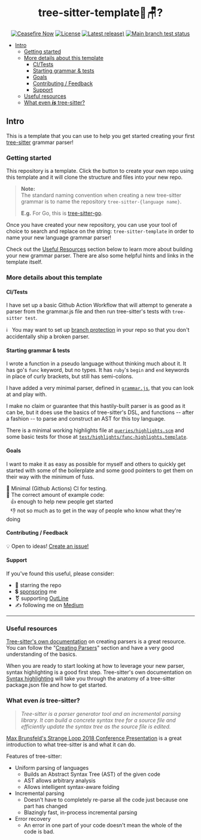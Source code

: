 <h1 align="center">tree-sitter-template🌴🪑?</h1>
<div align="center">
  
[![Ceasefire Now](https://badge.techforpalestine.org/default)](https://techforpalestine.org/learn-more)
[![License](https://img.shields.io/github/license/adamazing/tree-sitter-template?label=License)](LICENSE "MIT")
[![Latest release)](https://img.shields.io/github/v/tag/adamazing/tree-sitter-template?logo=SemVer&include_prereleases&label=Release)](releases)
[![Main branch test status](https://img.shields.io/github/actions/workflow/status/adamazing/tree-sitter-template/test.yml?event=push&logo=githubactions&logoColor=rgb(255%2C255%2C255)&label=Build)](https://github.com/adamazing/tree-sitter-template/actions/workflows/test.yml?query=event%3Apush)

</div>

<!--toc:start-->
- [Intro](#intro)
  - [Getting started](#getting-started)
  - [More details about this template](#more-details-about-this-template)
    - [CI/Tests](#citests)
    - [Starting grammar & tests](#starting-grammar-tests)
    - [Goals](#goals)
    - [Contributing / Feedback](#contributing-feedback)
    - [Support](#support)
  - [Useful resources](#useful-resources)
  - [What even ***is*** tree-sitter?](#what-even-is-tree-sitter)
<!--toc:end-->

## Intro
This is a template that you can use to help you get started creating your first [tree-sitter](https://github.com/tree-sitter/tree-sitter) grammar parser!

### Getting started 

This repository is a template. Click the button to create your own repo using this template and it will clone the structure and files into your new repo.

> **Note:**  
> The standard naming convention when creating a new tree-sitter grammar is to name the repository `tree-sitter-{language name}`.  
> 
> **E.g.** For Go, this is [tree-sitter-go](https://github.com/tree-sitter/tree-sitter-go).  

Once you have created your new repository, you can use your tool of choice to search and replace on the string: `tree-sitter-template` in order to name your new language grammar parser!
   

Check out the [Useful Resources](#useful-resources) section below to learn more about building your new grammar parser. There are also some helpful hints and links in the template itself. 

### More details about this template

#### CI/Tests
I have set up a basic Github Action Workflow that will attempt to generate a parser from the grammar.js file and then run tree-sitter's tests with `tree-sitter test`.

 ℹ️  &nbsp; You may want to set up [branch protection](https://docs.github.com/en/repositories/configuring-branches-and-merges-in-your-repository/managing-protected-branches/about-protected-branches#require-status-checks-before-merging) in your repo so that you don't accidentally ship a broken parser.

#### Starting grammar & tests

I wrote a function in a pseudo language without thinking much about it. 
It has go's `func` keyword, but no types. It has `ruby`'s `begin` and `end` keywords in place of curly brackets, but still has semi-colons.  

I have added a very minimal parser, defined in [`grammar.js`](./grammar.js), that you can look at and play with.  

I make no claim or guarantee that this hastily-built parser is as good as it can be, but it does use the basics of tree-sitter's DSL, and functions -- after a fashion -- to parse and construct an AST for this toy language.

There is a minimal working highlights file at [`queries/highlights.scm`](./queries/highlights.scm) and some basic tests for those at [`test/highlights/func-highlights.template`](./test/highlight/func-highlights.template).

#### Goals

I want to make it as easy as possible for myself and others to quickly get started with some of the boilerplate and some good pointers to get them on their way with the minimum of fuss. 

🙌   Minimal (Github Actions) CI for testing.  
🧚   The correct amount of example code:  
&nbsp;&nbsp;   👍  enough to help new people get started  
&nbsp;&nbsp;   👎  not so much as to get in the way of people who know what they're doing  

#### Contributing / Feedback

💡 Open to ideas! [Create an issue!](../issues)

#### Support

If you've found this useful, please consider:  
   - 🌟 starring the repo  
   - 💲 [sponsoring](https://github.com/sponsors/adamazing) me  
   - ⚧️  supporting [OutLine](https://outline.org.nz/donate)  
   - ✍️ following me on [Medium](https://medium.com/@adamhenley)
   
   
---

### Useful resources

[Tree-sitter's own documentation](http://tree-sitter.github.io/tree-sitter/creating-parsers) on creating parsers is a great resource.
You can follow the "[Creating Parsers](http://tree-sitter.github.io/tree-sitter/creating-parsers)" section and have a very good understanding of the basics.

When you are ready to start looking at how to leverage your new parser, syntax highlighting is a good first step. 
Tree-sitter's own documentation on [Syntax highlighting](http://tree-sitter.github.io/tree-sitter/syntax-highlighting) will take you through the anatomy of a tree-sitter package.json file and how to get started.

### What even ***is*** tree-sitter?

> *Tree-sitter is a parser generator tool and an incremental parsing library. It can build a concrete syntax tree for a source file and efficiently update the syntax tree as the source file is edited.*

[Max Brunsfeld's Strange Loop 2018 Conference Presentation](https://www.youtube.com/watch?v=Jes3bD6P0To) is a great introduction to what tree-sitter is and what it can do.

Features of tree-sitter:
 - Uniform parsing of languages  
   - Builds an Abstract Syntax Tree (AST) of the given code  
   - AST allows arbitrary analysis  
   - Allows intelligent syntax-aware folding
 - Incremental parsing  
   - Doesn't have to completely re-parse all the code just because one part has changed  
   - Blazingly fast, in-process incremental parsing
 - Error recovery  
   - An error in one part of your code doesn't mean the whole of the code is bad.  
 
